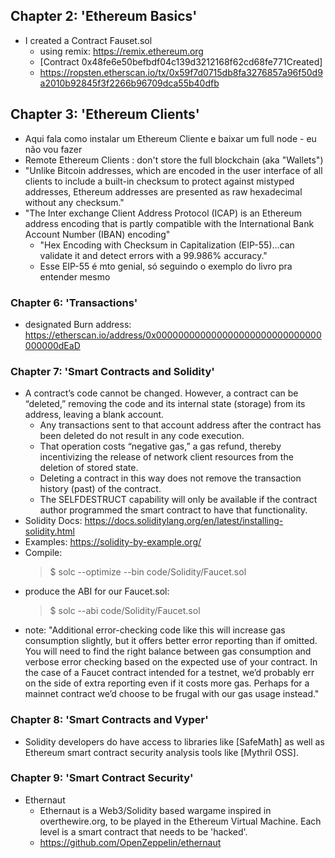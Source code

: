 ## Chapter 2: 'Ethereum Basics'
- I created a Contract Fauset.sol
  - using remix: https://remix.ethereum.org
  - [Contract 0x48fe6e50befbdf04c139d3212168f62cd68fe771Created]
  - https://ropsten.etherscan.io/tx/0x59f7d0715db8fa3276857a96f50d9a2010b92845f3f2266b96709dca55b40dfb

## Chapter 3: 'Ethereum Clients'
- Aqui fala como instalar um Ethereum Cliente e baixar um full node - eu não vou fazer
- Remote Ethereum Clients : don't store the full blockchain (aka "Wallets")
- "Unlike Bitcoin addresses, which are encoded in the user interface of all clients to include a built-in checksum to protect against mistyped addresses, Ethereum addresses are presented as raw hexadecimal without any checksum."
- "The Inter exchange Client Address Protocol (ICAP) is an Ethereum address encoding that is partly compatible with the International Bank Account Number (IBAN) encoding"
  - "Hex Encoding with Checksum in Capitalization (EIP-55)...can validate it and detect errors with a 99.986% accuracy."
  - Esse EIP-55 é mto genial, só seguindo o exemplo do livro pra entender mesmo

### Chapter 6: 'Transactions'
- designated Burn address: https://etherscan.io/address/0x000000000000000000000000000000000000dEaD

### Chapter 7: 'Smart Contracts and Solidity'
- A contract’s code cannot be changed. However, a contract can be “deleted,” removing the code and its internal state (storage) from its address, leaving a blank account.
  - Any transactions sent to that account address after the contract has been deleted do not result in any code execution.
  - That operation costs “negative gas,” a gas refund, thereby incentivizing the release of network client resources from the deletion of stored state.
  - Deleting a contract in this way does not remove the transaction history (past) of the contract.
  - The SELFDESTRUCT capability will only be available if the contract author programmed the smart contract to have that functionality.
- Solidity Docs: https://docs.soliditylang.org/en/latest/installing-solidity.html
- Examples: https://solidity-by-example.org/
- Compile:
  > $ solc --optimize --bin code/Solidity/Faucet.sol
- produce the ABI for our Faucet.sol:
  > $ solc --abi code/Solidity/Faucet.sol
- note: "Additional error-checking code like this will increase gas consumption slightly, but it offers better error reporting than if omitted. You will need to find the right balance between gas consumption and verbose error checking based on the expected use of your contract. In the case of a Faucet contract intended for a testnet, we’d probably err on the side of extra reporting even if it costs more gas. Perhaps for a mainnet contract we’d choose to be frugal with our gas usage instead."

### Chapter 8: 'Smart Contracts and Vyper'
- Solidity developers do have access to libraries like [SafeMath] as well as Ethereum smart contract security analysis tools like [Mythril OSS].

### Chapter 9: 'Smart Contract Security'
- Ethernaut
  - Ethernaut is a Web3/Solidity based wargame inspired in overthewire.org, to be played in the Ethereum Virtual Machine. Each level is a smart contract that needs to be 'hacked'.
  - https://github.com/OpenZeppelin/ethernaut
